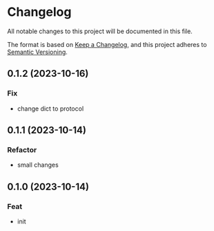 # Changelog

All notable changes to this project will be documented in this file.

The format is based on [Keep a Changelog](https://keepachangelog.com/en/1.0.0/),
and this project adheres to [Semantic Versioning](https://semver.org/spec/v2.0.0.html).

## 0.1.2 (2023-10-16)

### Fix

- change dict to protocol

## 0.1.1 (2023-10-14)

### Refactor

- small changes

## 0.1.0 (2023-10-14)

### Feat

- init
